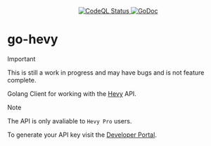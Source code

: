 <p align="center">
<a href="https://github.com/swrm-io/go-heyv/actions/workflows/github-code-scanning/codeql">
    <img alt="CodeQL Status" src="https://github.com/swrm-io/go-hevy/actions/workflows/github-code-scanning/codeql/badge.svg">
</a>
<a href="https://pkg.go.dev/github.com/swrm-io/go-hevy">
    <img alt="GoDoc" src="https://pkg.go.dev/badge/github.com/swrm-io/go-hevy.svg">
</a>

# go-hevy

> [!IMPORTANT]  
> This is still a work in progress and may have bugs and is not feature complete.

Golang Client for working with the [Hevy](https://www.hevyapp.com/) API. 

> [!NOTE]  
> The API is only avaliable to `Hevy Pro` users.

To generate your API key visit the [Developer Portal](https://hevy.com/settings?developer).